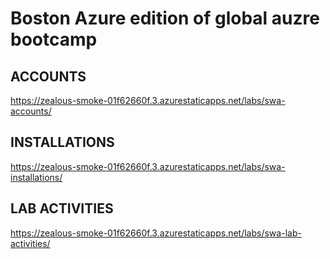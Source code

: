 # Boston Azure edition of global auzre bootcamp 

## ACCOUNTS

https://zealous-smoke-01f62660f.3.azurestaticapps.net/labs/swa-accounts/

## INSTALLATIONS

https://zealous-smoke-01f62660f.3.azurestaticapps.net/labs/swa-installations/

## LAB ACTIVITIES

https://zealous-smoke-01f62660f.3.azurestaticapps.net/labs/swa-lab-activities/
  
